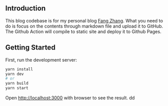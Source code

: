 ## Introduction

This blog codebase is for my personal blog [Fang Zhang](https://fang-zhang.com).
What you need to do is focus on the contents through markdown file and upload it to GitHub. The Github Action will compile to static site and deploy it to Github Pages.

## Getting Started

First, run the development server:

```bash
yarn install
yarn dev
# or
yarn build
yarn start
```

Open [http://localhost:3000](http://localhost:3000) with browser to see the result.
dd